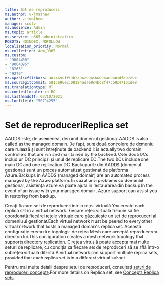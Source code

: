 ```yaml
---
title: Set de reproduceri
ms.author: v-jmathew
author: v-jmathew
manager: scotv
ms.audience: Admin
ms.topic: article
ms.service: o365-administration
ROBOTS: NOINDEX, NOFOLLOW
localization_priority: Normal
ms.collection: Adm_O365
ms.custom:
- "9004400"
- "9004395"
- "8265"
- "9276"
ms.openlocfilehash: 3834696ff59b7e96e90a5b660a489003dfa9729c
ms.sourcegitcommit: 581c696ec108184adae9d4bc8f47cb9247131de8
ms.translationtype: MT
ms.contentlocale: ro-RO
ms.lasthandoff: 03/10/2021
ms.locfileid: "50714255"
---
```

# <a name="replica-set"></a><span data-ttu-id="34f5d-102">Set de reproduceri</span><span class="sxs-lookup"><span data-stu-id="34f5d-102">Replica set</span></span>

<span data-ttu-id="34f5d-103">AADDS este, de asemenea, denumit domeniul gestionat.</span><span class="sxs-lookup"><span data-stu-id="34f5d-103">AADDS is also called as the managed domain.</span></span> <span data-ttu-id="34f5d-104">De fapt, sunt două controlere de domeniu care rulează și sunt întreținute de backend.</span><span class="sxs-lookup"><span data-stu-id="34f5d-104">It is actually two domain controllers that are run and maintained by the backend.</span></span> <span data-ttu-id="34f5d-105">Cele două DCs includ un DC principal și unul de replicare DC.</span><span class="sxs-lookup"><span data-stu-id="34f5d-105">The two DCs include one main DC and one replication DC.</span></span> <span data-ttu-id="34f5d-106">Backupurile din AADDS (domeniul gestionat) sunt un proces automatizat gestionat de platforma Azure.</span><span class="sxs-lookup"><span data-stu-id="34f5d-106">Backups in AADDS (managed domain) are an automated process managed by the Azure platform.</span></span> <span data-ttu-id="34f5d-107">În cazul unei probleme cu domeniul gestionat, asistența Azure vă poate ajuta în restaurarea din backup.</span><span class="sxs-lookup"><span data-stu-id="34f5d-107">In the event of an issue with your managed domain, Azure support can assist you in restoring from backup.</span></span>

<span data-ttu-id="34f5d-108">Creați fiecare set de reproduceri într-o rețea virtuală.</span><span class="sxs-lookup"><span data-stu-id="34f5d-108">You create each replica set in a virtual network.</span></span> <span data-ttu-id="34f5d-109">Fiecare rețea virtuală trebuie să fie coordonată fiecărei rețele virtuale care găzduiește un set de reproduceri al domeniului gestionat.</span><span class="sxs-lookup"><span data-stu-id="34f5d-109">Each virtual network must be peered to every other virtual network that hosts a managed domain's replica set.</span></span> <span data-ttu-id="34f5d-110">Această configurație creează o topologie de rețea Mesh care acceptă reproducerea directorului.</span><span class="sxs-lookup"><span data-stu-id="34f5d-110">This configuration creates a mesh network topology that supports directory replication.</span></span> <span data-ttu-id="34f5d-111">O rețea virtuală poate accepta mai multe seturi de replicare, cu condiția ca fiecare set de reproduceri să se află într-o subrețea virtuală diferită.</span><span class="sxs-lookup"><span data-stu-id="34f5d-111">A virtual network can support multiple replica sets, provided that each replica set is in a different virtual subnet.</span></span>

<span data-ttu-id="34f5d-112">Pentru mai multe detalii despre setul de reproduceri, consultați [seturi de reproduceri concepte](https://docs.microsoft.com/azure/active-directory-domain-services/concepts-replica-sets).</span><span class="sxs-lookup"><span data-stu-id="34f5d-112">For more details on Replica set, see [Concepts Replica sets](https://docs.microsoft.com/azure/active-directory-domain-services/concepts-replica-sets).</span></span>
